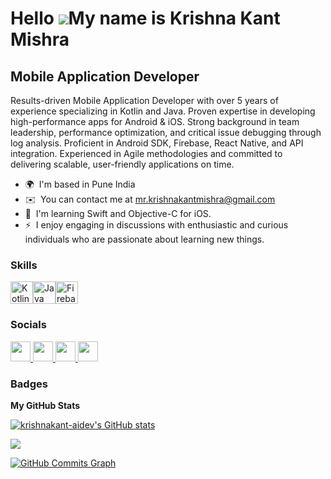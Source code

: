 Hello ![](https://user-images.githubusercontent.com/18350557/176309783-0785949b-9127-417c-8b55-ab5a4333674e.gif)My name is Krishna Kant Mishra
===========================================================================================================================================

Mobile Application Developer
----------------------------

Results-driven Mobile Application Developer with over 5 years of experience specializing in Kotlin and Java. Proven expertise in developing high-performance apps for Android & iOS. Strong background in team leadership, performance optimization, and critical issue debugging through log analysis. Proficient in Android SDK, Firebase, React Native, and API integration. Experienced in Agile methodologies and committed to delivering scalable, user-friendly applications on time.

* 🌍  I'm based in Pune India
* ✉️  You can contact me at [mr.krishnakantmishra@gmail.com](mailto:mr.krishnakantmishra@gmail.com)
* 🧠  I'm learning Swift and Objective-C for iOS.
* ⚡  I enjoy engaging in discussions with enthusiastic and curious individuals who are passionate about learning new things.

### Skills


<p align="left">
<a href="https://kotlinlang.org/" target="_blank" rel="noreferrer"><img src="https://raw.githubusercontent.com/danielcranney/readme-generator/main/public/icons/skills/kotlin-colored.svg" width="36" height="36" alt="Kotlin" /></a><a href="https://www.oracle.com/java/" target="_blank" rel="noreferrer"><img src="https://raw.githubusercontent.com/danielcranney/readme-generator/main/public/icons/skills/java-colored.svg" width="36" height="36" alt="Java" /></a><a href="https://firebase.google.com/" target="_blank" rel="noreferrer"><img src="https://raw.githubusercontent.com/danielcranney/readme-generator/main/public/icons/skills/firebase-colored.svg" width="36" height="36" alt="Firebase" /></a>
</p>


### Socials

<p align="left">
  <a href="https://www.github.com/krishnakant-aidev" target="_blank" rel="noreferrer">
    <picture>
      <source media="(prefers-color-scheme: dark)" srcset="https://raw.githubusercontent.com/danielcranney/readme-generator/main/public/icons/socials/github-dark.svg" />
      <source media="(prefers-color-scheme: light)" srcset="https://raw.githubusercontent.com/danielcranney/readme-generator/main/public/icons/socials/github.svg" />
      <img src="https://raw.githubusercontent.com/danielcranney/readme-generator/main/public/icons/socials/github.svg" width="32" height="32" />
    </picture>
  </a>

  <a href="https://leetcode.com/u/krishnakant_aidev/" target="_blank" rel="noreferrer">
    <picture>
      <source media="(prefers-color-scheme: dark)" srcset="https://upload.wikimedia.org/wikipedia/commons/7/75/LeetCode_Sharing.png" />
      <source media="(prefers-color-scheme: light)" srcset="https://upload.wikimedia.org/wikipedia/commons/1/19/LeetCode_logo_black.png" />
      <img src="https://raw.githubusercontent.com/danielcranney/readme-generator/main/public/icons/socials/leetcode.svg" width="32" height="32" />
    </picture>
  </a>

  <a href="https://www.linkedin.com/in/mr-krishnakant-mishra/" target="_blank" rel="noreferrer">
    <picture>
      <source media="(prefers-color-scheme: dark)" srcset="https://raw.githubusercontent.com/danielcranney/readme-generator/main/public/icons/socials/linkedin-dark.svg" />
      <source media="(prefers-color-scheme: light)" srcset="https://raw.githubusercontent.com/danielcranney/readme-generator/main/public/icons/socials/linkedin.svg" />
      <img src="https://raw.githubusercontent.com/danielcranney/readme-generator/main/public/icons/socials/linkedin.svg" width="32" height="32" />
    </picture>
  </a>

  <a href="http://www.medium.com/@krishnakant.aidev" target="_blank" rel="noreferrer">
    <picture>
      <source media="(prefers-color-scheme: dark)" srcset="https://raw.githubusercontent.com/danielcranney/readme-generator/main/public/icons/socials/medium-dark.svg" />
      <source media="(prefers-color-scheme: light)" srcset="https://raw.githubusercontent.com/danielcranney/readme-generator/main/public/icons/socials/medium.svg" />
      <img src="https://raw.githubusercontent.com/danielcranney/readme-generator/main/public/icons/socials/medium.svg" width="32" height="32" />
    </picture>
  </a>
</p>


### Badges

<b>My GitHub Stats</b>

<a href="http://www.github.com/krishnakant-aidev"><img src="https://github-readme-stats.vercel.app/api?username=krishnakant-aidev&show_icons=true&hide=&count_private=true&title_color=0891b2&text_color=ffffff&icon_color=0891b2&bg_color=1c1917&hide_border=true&show_icons=true" alt="krishnakant-aidev's GitHub stats" /></a>

<a href="http://www.github.com/krishnakant-aidev"><img src="https://github-readme-streak-stats.herokuapp.com/?user=krishnakant-aidev&stroke=ffffff&background=1c1917&ring=0891b2&fire=0891b2&currStreakNum=ffffff&currStreakLabel=0891b2&sideNums=ffffff&sideLabels=ffffff&dates=ffffff&hide_border=true" /></a>

<a href="http://www.github.com/krishnakant-aidev"><img src="https://github-readme-activity-graph.cyclic.app/graph?username=krishnakant-aidev&bg_color=1c1917&color=ffffff&line=0891b2&point=ffffff&area_color=1c1917&area=true&hide_border=true&custom_title=GitHub%20Commits%20Graph" alt="GitHub Commits Graph" /></a>
